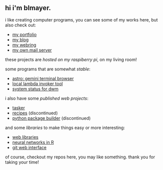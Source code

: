 hi i'm blmayer.
--------------

i like creating computer programs, you can see some of my works here,
but also check out:

- [my portfolio](https://myr.sh)
- [my blog](https://blog.myr.sh)
- [my webring](https://derelict.garden)
- [my own mail server](https://dovel.email)

these projects are *hosted on my raspiberry pi*, on my living room!

some programs that are somewhat *stable*:

- [astro: gemini terminal browser](https://github.com/astro)
- [local lambda invoker tool](https://github.com/blmayer/awslambdarpc)
- [system status for dwm](https://github.com/blmayer/sysmon)

i also have some *published web projects*:

- [tasker](https://tasker.myr.sh)
- [recipes](https://github.com/homemaderecipes) (discontinued)
- [python package builder](https://github.com/blmayer/gopip) (discontinued)

and some *libraries* to make things easy or more interesting:

- [web libraries](https://github.com/weblibs)
- [neural networks in R](https://github.com/deep)
- [git web interface](https://github.com/blmayer/gwi)

of course, checkout my repos here, you may like something.
thank you for taking your time!
